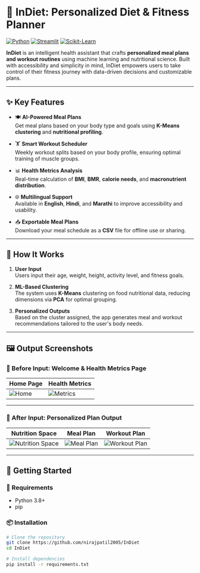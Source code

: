 # 🍏 InDiet: Personalized Diet & Fitness Planner

[![Python](https://img.shields.io/badge/Python-3.8+-blue?logo=python)](https://www.python.org/)
[![Streamlit](https://img.shields.io/badge/UI-Streamlit-FF4B4B?logo=streamlit)](https://streamlit.io/)
[![Scikit-Learn](https://img.shields.io/badge/ML-Scikit_Learn-orange?logo=scikit-learn)](https://scikit-learn.org/)

**InDiet** is an intelligent health assistant that crafts **personalized meal plans and workout routines** using machine learning and nutritional science. Built with accessibility and simplicity in mind, InDiet empowers users to take control of their fitness journey with data-driven decisions and customizable plans.

---

## ✨ Key Features

- 🍽️ **AI-Powered Meal Plans**  
  Get meal plans based on your body type and goals using **K-Means clustering** and **nutritional profiling**.

- 🏋️ **Smart Workout Scheduler**  
  Weekly workout splits based on your body profile, ensuring optimal training of muscle groups.

- 📊 **Health Metrics Analysis**  
  Real-time calculation of **BMI**, **BMR**, **calorie needs**, and **macronutrient distribution**.

- 🌐 **Multilingual Support**  
  Available in **English**, **Hindi**, and **Marathi** to improve accessibility and usability.

- 📥 **Exportable Meal Plans**  
  Download your meal schedule as a **CSV** file for offline use or sharing.

---

## 🧠 How It Works

1. **User Input**  
   Users input their age, weight, height, activity level, and fitness goals.

2. **ML-Based Clustering**  
   The system uses **K-Means** clustering on food nutritional data, reducing dimensions via **PCA** for optimal grouping.

3. **Personalized Outputs**  
   Based on the cluster assigned, the app generates meal and workout recommendations tailored to the user's body needs.

---

## 🖼️ Output Screenshots

### 🔹 Before Input: Welcome & Health Metrics Page

| Home Page | Health Metrics |
|-----------|----------------|
| ![Home](https://github.com/user-attachments/assets/0f9dda62-0959-4b48-b956-bbe95b379d34) | ![Metrics](https://github.com/user-attachments/assets/008b465e-5547-4fac-b205-7f6b92c262a7) |

---

### 🔹 After Input: Personalized Plan Output

| Nutrition Space | Meal Plan | Workout Plan |
|------------------|-----------|--------------|
| ![Nutrition Space](https://github.com/user-attachments/assets/5a2dd8a8-7b92-457c-b934-9c58b4f44a5c) | ![Meal Plan](https://github.com/user-attachments/assets/5eff5096-e955-43a2-aef3-6c9ac44414c3) | ![Workout Plan](https://github.com/user-attachments/assets/9bb9e839-bc80-4c6c-8a1e-367b73a8bbf8) |

---

## 🚀 Getting Started

### 🔧 Requirements

- Python 3.8+
- pip

### 📦 Installation

```bash
# Clone the repository
git clone https://github.com/nirajpatil2005/InDiet
cd InDiet

# Install dependencies
pip install -r requirements.txt
